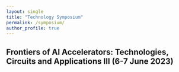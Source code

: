 ```yaml
---
layout: single
title: "Technology Symposium"
permalink: /symposium/
author_profile: true
---
```


## Frontiers of AI Accelerators: Technologies, Circuits and Applications III (6-7 June 2023)

